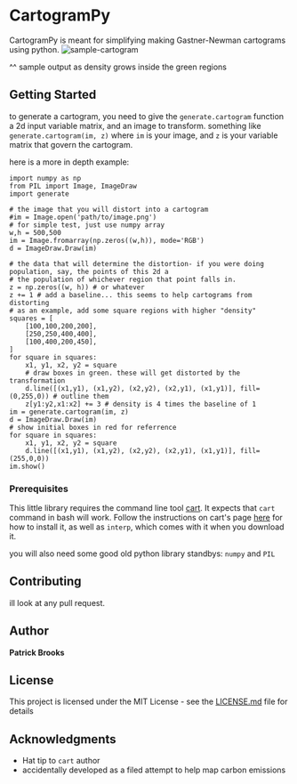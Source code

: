 # CartogramPy

CartogramPy is meant for simplifying making Gastner-Newman cartograms using python.
![sample-cartogram](https://github.com/kittles/cartogrampy/blob/master/sample_cartogram.gif)

^^ sample output as density grows inside the green regions

## Getting Started

to generate a cartogram, you need to give the `generate.cartogram` function a 2d input variable matrix, and an image to transform. something like `generate.cartogram(im, z)` where `im` is your image, and `z` is your variable matrix that govern the cartogram.

here is a more in depth example:

```
import numpy as np                                                              
from PIL import Image, ImageDraw                                                
import generate                                                                 
                                                                                
# the image that you will distort into a cartogram                              
#im = Image.open('path/to/image.png')                                           
# for simple test, just use numpy array                                         
w,h = 500,500                                                                   
im = Image.fromarray(np.zeros((w,h)), mode='RGB')                               
d = ImageDraw.Draw(im)                                                          
                                                                                
# the data that will determine the distortion- if you were doing population, say, the points of this 2d a
# the population of whichever region that point falls in.                       
z = np.zeros((w, h)) # or whatever                                              
z += 1 # add a baseline... this seems to help cartograms from distorting        
# as an example, add some square regions with higher "density"                  
squares = [                                                                     
    [100,100,200,200],                                                          
    [250,250,400,400],                                                          
    [100,400,200,450],                                                          
]                                                                               
for square in squares:                                                          
    x1, y1, x2, y2 = square                                                     
    # draw boxes in green. these will get distorted by the transformation                                
    d.line([(x1,y1), (x1,y2), (x2,y2), (x2,y1), (x1,y1)], fill=(0,255,0)) # outline them
    z[y1:y2,x1:x2] += 3 # density is 4 times the baseline of 1                  
im = generate.cartogram(im, z)                                                  
d = ImageDraw.Draw(im)                                                          
# show initial boxes in red for referrence                                      
for square in squares:                                                          
    x1, y1, x2, y2 = square                                                     
    d.line([(x1,y1), (x1,y2), (x2,y2), (x2,y1), (x1,y1)], fill=(255,0,0))       
im.show() 
```

### Prerequisites

This little library requires the command line tool [cart](http://www-personal.umich.edu/~mejn/cart/doc/). It expects that
`cart` command in bash will work. Follow the instructions on cart's page [here](http://www-personal.umich.edu/~mejn/cart/doc/) for how to install it,
as well as `interp`, which comes with it when you download it.

you will also need some good old python library standbys: `numpy` and `PIL`

## Contributing

ill look at any pull request.

## Author

**Patrick Brooks** 

## License

This project is licensed under the MIT License - see the [LICENSE.md](LICENSE.md) file for details

## Acknowledgments

* Hat tip to `cart` author
* accidentally developed as a filed attempt to help map carbon emissions

